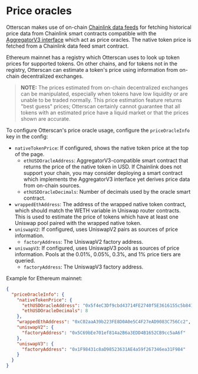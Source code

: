 # Price oracles

Otterscan makes use of on-chain [Chainlink data feeds](https://docs.chain.link/data-feeds/price-feeds) for fetching historical price data from Chainlink smart contracts compatible with the [AggregatorV3 interface](https://docs.chain.link/data-feeds/api-reference) which act as price oracles. The native token price is fetched from a Chainlink data feed smart contract.

Ethereum mainnet has a registry which Otterscan uses to look up token prices for supported tokens. On other chains, and for tokens not in the registry, Otterscan can estimate a token's price using information from on-chain decentralized exchanges.

> **NOTE:** The prices estimated from on-chain decentralized exchanges can be manipulated, especially when tokens have low liquidity or are unable to be traded normally. This price estimation feature returns "best guess" prices; Otterscan certainly cannot guarantee that all tokens with an estimated price have a liquid market or that the prices shown are accurate.

To configure Otterscan's price oracle usage, configure the `priceOracleInfo` key in the config:

- `nativeTokenPrice`: If configured, shows the native token price at the top of the page.
  - `ethUSDOracleAddress`: AggregatorV3-compatible smart contract that returns the price of the native token in USD. If Chainlink does not support your chain, you may consider deploying a smart contract which implements the AggregatorV3 interface yet derives price data from on-chain sources.
  - `ethUSDOracleDecimals`: Number of decimals used by the oracle smart contract.
- `wrappedEthAddress`: The address of the wrapped native token contract, which should match the WETH variable in Uniswap router contracts. This is used to estimate the price of tokens which have at least one Uniswap pool paired with the wrapped native token.
- `uniswapV2`: If configured, uses UniswapV2 pairs as sources of price information.
  - `factoryAddress`: The UniswapV2 factory address.
- `uniswapV3`: If configured, uses UniswapV3 pools as sources of price information. Pools at the 0.01%, 0.05%, 0.3%, and 1% price tiers are queried.
  - `factoryAddress`: The UniswapV3 factory address.

Example for Ethereum mainnet:

```json
{
  "priceOracleInfo": {
    "nativeTokenPrice": {
      "ethUSDOracleAddress": "0x5f4eC3Df9cbd43714FE2740f5E3616155c5b8419",
      "ethUSDOracleDecimals": 8
    },
    "wrappedEthAddress": "0xC02aaA39b223FE8D0A0e5C4F27eAD9083C756Cc2",
    "uniswapV2": {
      "factoryAddress": "0x5C69bEe701ef814a2B6a3EDD4B1652CB9cc5aA6f"
    },
    "uniswapV3": {
      "factoryAddress": "0x1F98431c8aD98523631AE4a59f267346ea31F984"
    }
  }
}
```

